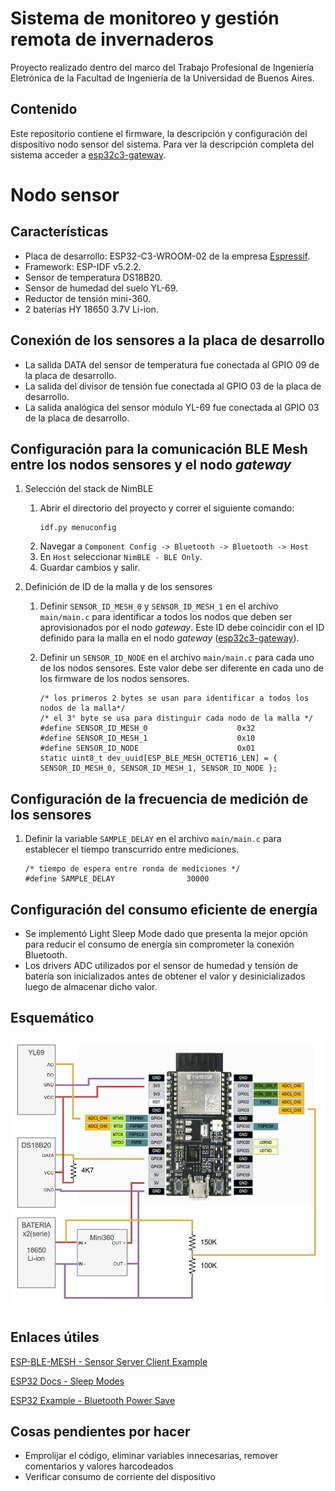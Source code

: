 # Sistema de monitoreo y gestión remota de invernaderos 

Proyecto realizado dentro del marco del Trabajo Profesional de Ingeniería Eletrónica de la Facultad de Ingeniería de la Universidad de Buenos Aires.


## Contenido 
Este repositorio contiene el firmware, la descripción y configuración del dispositivo nodo sensor del sistema. Para ver la descripción completa del sistema acceder a [esp32c3-gateway](https://github.com/matiasvinas/esp32c3-gateway). 

# Nodo sensor

## Características
- Placa de desarrollo: ESP32-C3-WROOM-02 de la empresa [Espressif](https://www.espressif.com/).
- Framework: ESP-IDF v5.2.2.
- Sensor de temperatura DS18B20.
- Sensor de humedad del suelo YL-69.
- Reductor de tensión mini-360.
- 2 baterías HY 18650 3.7V Li-ion.
## Conexión de los sensores a la placa de desarrollo

- La salida DATA del sensor de temperatura fue conectada al GPIO 09 de la placa de desarrollo.
- La salida del divisor de tensión fue conectada al GPIO 03 de la placa de desarrollo.
- La salida analógica del sensor módulo YL-69 fue conectada al GPIO 03 de la placa de desarrollo.

## Configuración para la comunicación BLE Mesh entre los nodos sensores y el nodo *gateway*
1. Selección del stack de NimBLE
    1. Abrir el directorio del proyecto y correr el siguiente comando:
        ```
        idf.py menuconfig
        ```
    2. Navegar a `Component Config -> Bluetooth -> Bluetooth -> Host`
    3. En `Host` seleccionar `NimBLE - BLE Only`.
    4. Guardar cambios y salir.

2. Definición de ID de la malla y de los sensores
    1. Definir `SENSOR_ID_MESH_0` y `SENSOR_ID_MESH_1` en el archivo `main/main.c` para identificar a todos los nodos que deben ser aprovisionados por el nodo *gateway*. Este ID debe coincidir con el ID definido para la malla en el nodo *gateway* ([esp32c3-gateway](https://github.com/matiasvinas/esp32c3-gateway)).

    2. Definir un `SENSOR_ID_NODE` en el archivo `main/main.c` para cada uno de los nodos sensores. Este valor debe ser diferente en cada uno de los firmware de los nodos sensores. 
        ```
        /* los primeros 2 bytes se usan para identificar a todos los nodos de la malla*/
        /* el 3° byte se usa para distinguir cada nodo de la malla */
        #define SENSOR_ID_MESH_0                    0x32    
        #define SENSOR_ID_MESH_1                    0x10
        #define SENSOR_ID_NODE      				0x01
        static uint8_t dev_uuid[ESP_BLE_MESH_OCTET16_LEN] = { SENSOR_ID_MESH_0, SENSOR_ID_MESH_1, SENSOR_ID_NODE };
        ```

## Configuración de la frecuencia de medición de los sensores

1. Definir la variable `SAMPLE_DELAY` en el archivo `main/main.c` para establecer el tiempo transcurrido entre mediciones.
    ```
    /* tiempo de espera entre ronda de mediciones */
    #define SAMPLE_DELAY                30000
    ```
    
## Configuración del consumo eficiente de energía

- Se implementó Light Sleep Mode dado que presenta la mejor opción para reducir el consumo de energía sin comprometer la conexión Bluetooth.
- Los drivers ADC utilizados por el sensor de humedad y tensión de batería son inicializados antes de obtener el valor y desinicializados luego de almacenar dicho valor.

## Esquemático
![Diagrama del dispositivo Sensor](images/sensor_diagram.png)

## Enlaces útiles

[ESP-BLE-MESH - Sensor Server Client Example](https://github.com/espressif/esp-idf/blob/master/examples/bluetooth/esp_ble_mesh/sensor_models/sensor_client/README.md)

[ESP32 Docs - Sleep Modes ](https://docs.espressif.com/projects/esp-idf/en/stable/esp32/api-reference/system/sleep_modes.html)

[ESP32 Example - Bluetooth Power Save](https://github.com/espressif/esp-idf/blob/v5.4.1/examples/bluetooth/nimble/power_save/README.md)

## Cosas pendientes por hacer

- Emprolijar el código, eliminar variables innecesarias, remover comentarios y valores harcodeados
- Verificar consumo de corriente del dispositivo